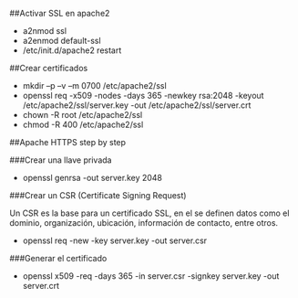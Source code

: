 ##Activar SSL en apache2

* a2nmod ssl
* a2enmod default-ssl
* /etc/init.d/apache2 restart

##Crear certificados

* mkdir –p –v –m 0700 /etc/apache2/ssl
* openssl req -x509 -nodes -days 365 -newkey rsa:2048 -keyout /etc/apache2/ssl/server.key -out /etc/apache2/ssl/server.crt
* chown -R root /etc/apache2/ssl
* chmod -R 400 /etc/apache2/ssl

##Apache HTTPS step by step

###Crear una llave privada

* openssl genrsa -out server.key 2048

###Crear un CSR (Certificate Signing Request)

Un CSR es la base para un certificado SSL, en el se definen datos como el dominio, organización, ubicación, información de contacto, entre otros.

* openssl req -new -key server.key -out server.csr

###Generar el certificado

* openssl x509 -req -days 365 -in server.csr -signkey server.key -out server.crt

